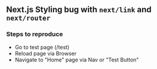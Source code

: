 ## Next.js Styling bug with `next/link` and `next/router`

### Steps to reproduce

- Go to test page (/test)
- Reload page via Browser
- Navigate to "Home" page via Nav or "Test Button"